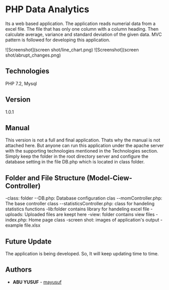 # PHP Data Analytics

Its a web based application. The application reads numerial data from a excel file. The file that has only one column with a column heading. Then calculate average, variance and standard deviation of the given data. MVC pattern is followed for developing this application.

![Screenshot](screen shot/line_chart.png)
![Screenshot](screen shot/abrupt_changes.png)

## Technologies

PHP 7.2, Mysql

## Version

1.0.1

## Manual
This version is not a full and final application. Thats why the manual is not attached here. But anyone can run this application under the apache server with the supporting technologies mentioned in the Technologies section. Simply keep the folder in the root directory server and configure the database setting in the file DB.php which is located in class folder. 

## Folder and File Structure (Model-Ciew-Controller)
  -class: folder
  --DB.php: Database configuration clas
  --momController.php: The base controller class 
  --statisticsController.php: class for handeling statistics functions
  -lib:folder contains library for handeling excel file
  -uploads: Uploaded files are keept here
  -view: folder contains view files
  -index.php: Home page class
  -screen shot: images of application's output
  -example file.xlsx

## Future Update
The application is being developed. So, It will keep updating time to time.  

## Authors

* **ABU YUSUF** - [mayusuf](https://github.com/mayusuf)